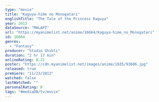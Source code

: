 ```yaml
---
type: "movie"
title: "Kaguya-hime no Monogatari"
englishTitle: "The Tale of the Princess Kaguya"
year: 2013
dataSource: "MALAPI"
url: "https://myanimelist.net/anime/16664/Kaguya-hime_no_Monogatari"
id: 16664
genres: 
  - "Fantasy"
producer: "Studio Ghibli"
duration: "2 hr 17 min"
onlineRating: 8.21
poster: "https://cdn.myanimelist.net/images/anime/1935/93606.jpg"
released: true
premiere: "11/23/2013"
watched: false
lastWatched: ""
personalRating: 0
tags: "#mediaDB/tv/movie"
---
```

